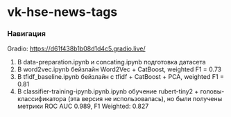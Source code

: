 # vk-hse-news-tags
### Навигация
Gradio: https://d61f438b1b08d1d4c5.gradio.live/
1. В data-preparation.ipynb и concating.ipynb подготовка датасета
2. В word2vec.ipynb бейзлайн Word2Vec + CatBoost, weighted F1 = 0.73
3. В tfidf_baseline.ipynb бейзлайн с tfidf + CatBoost + PCA, weighted F1 = 0.81
4. В classifier-training-ipynb.ipynb.ipynb обучение rubert-tiny2 + головы-классификатора (эта версия не использовалась), но были получены метрики ROC AUC 0.989, F1 Weighted: 0.827
